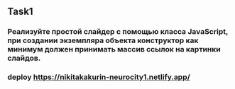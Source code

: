 ## Task1

### Реализуйте простой слайдер с помощью класса JavaScript, при создании экземпляра объекта конструктор как минимум должен принимать массив ссылок на картинки слайдов.

### deploy https://nikitakakurin-neurocity1.netlify.app/
